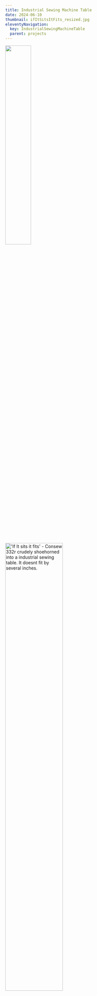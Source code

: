 ```yaml
---
title: Industrial Sewing Machine Table
date: 2024-06-10
thumbnail: ifItSitsItFits_resized.jpg
eleventyNavigation:
  key: IndustrialSewingMachineTable
  parent: projects
---
```

<div >

   <img class="center" style=" width:40%;" src="conversation.png"/>

  </hr>
  <img class="center"  style=" width:60%;" src="ifItSitsItFits_resized.jpg" alt="'If It sits it fits' - Consew 332r crudely shoehorned into a industrial sewing table. It doesnt fit by several inches."/>
  <p>I paid him more than $25. A finder fee seemed appropriate.</p>
  <p>But now I had a problem, I had assumed the 332r would fit my 226 table. Too many cheap Consews, what a life.</p>

  <p>First off, lets talk about the machine. It should be obvious but $25 for a double needle japanese-made industrial sewing machine is absurd. I found other consew dual needle machines ranging in price from $900-1500 on ebay and locally. I don't need one badly enough to pay that kind of money for one, but paying my friend < $200 for one was  a steal. We agreed I owe him some beers when I sell it and inevitably have a windfall cashout.</p>


  <p>The 332r is ~2Inches wider than my <a href="https://www.youtube.com/watch?v=GBF0ECECi4c">226r (single needle, compound walkingfoot)</a> so the table I had wouldnt work. Its for the best, swapping 50-60lb sewing heads would get old.</p>

  <h2>Options:</h2>
  <ul>
    <li>Find/Buy a new industrial table for this relatively obscure machine. $250 for kframe tables before freight in 2024</li>
    <li>Buy a desk or table and hack into it with frankensteinesque angst </li>
    <li>Build 2x4 frame, top.</li>
    <li>Get lucky and find one second hand not attached to a sewing machine?</li>
  </ul>

  <h2>Runner Up:</h2>
  <p>My favorite unlisted option by far is the unrealized dream of making a mobile base mimicking the ancient portable singers of the 1920s/30s where treadler machines were converted to have a frame mounted motor. My version would have the common 1hp consew servo on it with a digital pedal. Someday, not today.</p>


 <img class="center" src="20240528_180436_resized.jpg" alt="crusty industrial sewing machine table in back of truck"/>
  <p>My luck held and later that week I found an industrial table with a warped top for $60 a few miles away. I found a sheet of 3/4 particle board in the back of my garage from a freight shipment I had received last year. Cabinet grade ply would have likely been <em>better</em>, but I was trying to build on the cheap. I laminated 2 layers of the particle board with a half bottle of titebond.</p>


  <p>I generally used my current table for determining the position of the slot for the machine. The new frame is not as nice as my current table but the dimensions were the same, 48x20.</p>
  <p>
    Notably these machines only rest on the 4 corners of its body. In my case the casting was made to accept a 3/4 x 3/4 radiused corner. I roughed the hole out with a a few tools until I found the right one.
  <p>
    I blew up a nearly new trim router cutting one side of the slot. I got impatient and had it taking more material than it was meant for. I tried a jig saw. It worked well for the detail around the stands in the corner but it moved slowly, they also are not made for 1.5" of material at a time. Finally, I used my circular saw to plunge cut the long sides of the slot. That meant there was a bit of sanding after the rough in. I forgot to get post-sanding pics.
  </p>

  <div class="row" style="width:75%; margin: 0 auto;">
    <div class="column">
      <img src="20240604_165745_resized.jpg"/>  
      <img src="20240604_173121_resized.jpg"/>
      <img src="20240604_181003_resized.jpg"/>  
      <img src="20240607_213448_resized.jpg"/>
    </div>
    <div class="column gallerySideBySideRight">
      <img src="20240604_165809_resized.jpg"/>
      <img src="20240604_180958_resized.jpg"/>
      <img src="20240604_181031_resized.jpg"/> 
      <img src="20240607_213451_resized.jpg"/>
    </div>
  </div>
    <h1>How are these bobbin doors going to open?</h1>
    <p> I thought I was being smart using my calipers to determine the thickness of the casting (0.34") to level the machine perfectly with the tabletop. I forgot this machine had a left sliding door for the second bobbin.  </p><p> My current solution is a stack furniture felt in the corners to build material for it to sit on. I only needed about 1/4" of relief for the corners. </p>
    <img class="center" src="20240609_110550_resized.jpg"/> 
    <img class="center" style="margin-top:4px" src="20240609_162842_resized.jpg"/> 
    <video class="center" style="margin-top:4px"  controls>
      <source src="20240609_215620_compressed.mp4" type="video/mp4">
    Your browser does not support the video tag.
    </video>
    <p> I used this for 10 minutes and ordered a consew servo. I forgot how hard the clutched motor is to control.</p>
    <p> There were also tensioning issues and I needed to fit new bobbin carriers since they were no longer holding the thread at a consistent tension. Consew 226r bobbin carriers will fit.</p>
  </div>

</div>







 